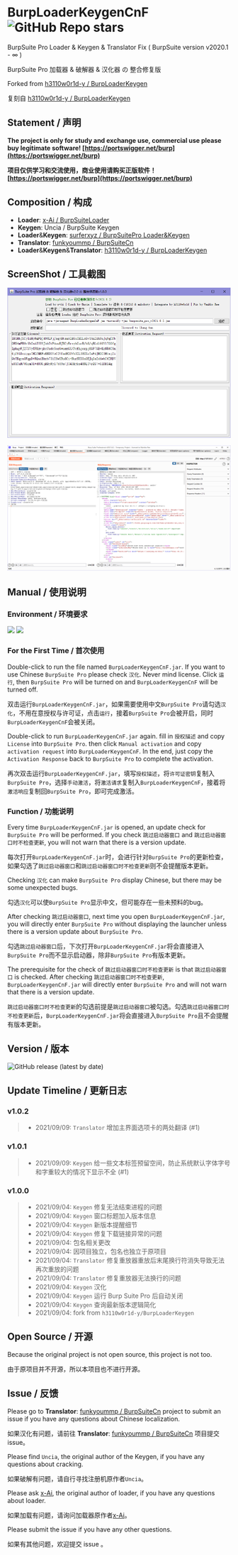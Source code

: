 # BurpLoaderKeygenCnF <img alt="GitHub Repo stars" src="https://img.shields.io/github/stars/WankkoRee/BurpLoaderKeygenCnF?style=social">

BurpSuite Pro Loader & Keygen & Translator Fix ( BurpSuite version v2020.1 - ∞ )

BurpSuite Pro 加载器 & 破解器 & 汉化器 の 整合修复版

Forked from [h3110w0r1d-y / BurpLoaderKeygen](https://github.com/h3110w0r1d-y/BurpLoaderKeygen)

复刻自 [h3110w0r1d-y / BurpLoaderKeygen](https://github.com/h3110w0r1d-y/BurpLoaderKeygen)

## Statement / 声明

**The project is only for study and exchange use, commercial use please buy legitimate software! [https://portswigger.net/burp](https://portswigger.net/burp)**

**项目仅供学习和交流使用，商业使用请购买正版软件！ [https://portswigger.net/burp](https://portswigger.net/burp)**

## Composition / 构成

- **Loader**: [x-Ai / BurpSuiteLoader](https://github.com/x-Ai/BurpSuiteLoader)
- **Keygen**: Uncia / BurpSuite Keygen
- **Loader**&**Keygen**: [surferxyz / BurpSuitePro Loader&Keygen](https://forum.exetools.com/showpost.php?p=112008&postcount=83)
- **Translator**: [funkyoummp / BurpSuiteCn](https://github.com/funkyoummp/BurpSuiteCn)
- **Loader**&**Keygen**&**Translator**: [h3110w0r1d-y / BurpLoaderKeygen](https://github.com/h3110w0r1d-y/BurpLoaderKeygen)

## ScreenShot / 工具截图

![Launcher](image/866BAB45B35D40E5B4DC11B608A33273E02EB80E.png "Launcher")

![Repeater](image/530ACDD1CDF86E537FC1E0F2C828AF6AEA2DF261.png "Repeater")

## Manual / 使用说明

### Environment / 环境要求

<img src="https://img.shields.io/static/v1?label=JAVA&message=v9%2b&color=blue"> <img src="https://img.shields.io/static/v1?label=BurpSuitePro&message=v2020.1%2b&color=blue">

### For the First Time / 首次使用

Double-click to run the file named `BurpLoaderKeygenCnF.jar`. If you want to use Chinese `BurpSuite Pro` please check `汉化`. Never mind license. Click `运行`, then `BurpSuite Pro` will be turned on and `BurpLoaderKeygenCnF` will be turned off.  

双击运行`BurpLoaderKeygenCnF.jar`，如果需要使用中文`BurpSuite Pro`请勾选`汉化`，不用在意授权与许可证，点击`运行`，接着`BurpSuite Pro`会被开启，同时`BurpLoaderKeygenCnF`会被关闭。

Double-click to run `BurpLoaderKeygenCnF.jar` again. fill in `授权描述` and copy `License` into `BurpSuite Pro`. then click `Manual activation` and copy `activation request` into `BurpLoaderKeygenCnF`. In the end, just copy the `Activation Response` back to `BurpSuite Pro` to complete the activation.

再次双击运行`BurpLoaderKeygenCnF.jar`，填写`授权描述`，将`许可证密钥`复制入`BurpSuite Pro`，选择`手动激活`，将`激活请求`复制入`BurpLoaderKeygenCnF`，接着将`激活响应`复制回`BurpSuite Pro`，即可完成激活。

### Function / 功能说明

Every time `BurpLoaderKeygenCnF.jar` is opened, an update check for `BurpSuite Pro` will be performed. If you check `跳过启动器窗口` and `跳过启动器窗口时不检查更新`, you will not warn that there is a version update.

每次打开`BurpLoaderKeygenCnF.jar`时，会进行针对`BurpSuite Pro`的更新检查，如果勾选了`跳过启动器窗口`和`跳过启动器窗口时不检查更新`则不会提醒版本更新。

Checking `汉化` can make `BurpSuite Pro` display Chinese, but there may be some unexpected bugs.

勾选`汉化`可以使`BurpSuite Pro`显示中文，但可能存在一些未预料的bug。

After checking `跳过启动器窗口`, next time you open `BurpLoaderKeygenCnF.jar`, you will directly enter `BurpSuite Pro` without displaying the launcher unless there is a version update about `BurpSuite Pro`.

勾选`跳过启动器窗口`后，下次打开`BurpLoaderKeygenCnF.jar`将会直接进入`BurpSuite Pro`而不显示启动器，除非`BurpSuite Pro`有版本更新。

The prerequisite for the check of `跳过启动器窗口时不检查更新` is that `跳过启动器窗口` is checked. After checking `跳过启动器窗口时不检查更新`, `BurpLoaderKeygenCnF.jar` will directly enter `BurpSuite Pro` and will not warn that there is a version update.

`跳过启动器窗口时不检查更新`的勾选前提是`跳过启动器窗口`被勾选。勾选`跳过启动器窗口时不检查更新`后，`BurpLoaderKeygenCnF.jar`将会直接进入`BurpSuite Pro`且不会提醒有版本更新。

## Version / 版本

<img alt="GitHub release (latest by date)" src="https://img.shields.io/github/v/release/WankkoRee/BurpLoaderKeygenCnF?label=WankkoRee%20%2F%20BurpLoaderKeygenCnF">

## Update Timeline / 更新日志

###  v1.0.2
> - 2021/09/09: `Translator` 增加主界面选项卡的两处翻译 (#1)

###  v1.0.1
> - 2021/09/09: `Keygen` 给一些文本标签预留空间，防止系统默认字体字号和字重较大的情况下显示不全 (#1)

###  v1.0.0
> - 2021/09/04: `Keygen` 修复无法结束进程的问题
> - 2021/09/04: `Keygen` 窗口标题加入版本信息
> - 2021/09/04: `Keygen` 新版本提醒细节
> - 2021/09/04: `Keygen` 修复下载链接异常的问题
> - 2021/09/04: 包名相关更改
> - 2021/09/04: 因项目独立，包名也独立于原项目
> - 2021/09/04: `Translator` 修复重放器重放后末尾换行符消失导致无法再次重放的问题
> - 2021/09/04: `Translator` 修复重放器无法换行的问题
> - 2021/09/04: `Keygen` 汉化
> - 2021/09/04: `Keygen` 运行 Burp Suite Pro 后自动关闭
> - 2021/09/04: `Keygen` 查询最新版本逻辑简化
> - 2021/09/04: fork from `h3110w0r1d-y/BurpLoaderKeygen`

## Open Source / 开源

Because the original project is not open source, this project is not too.

由于原项目并不开源，所以本项目也不进行开源。

## Issue / 反馈

Please go to **Translator**: [funkyoummp / BurpSuiteCn](https://github.com/funkyoummp/BurpSuiteCn) project to submit an issue if you have any questions about Chinese localization.

如果汉化有问题，请前往 **Translator**: [funkyoummp / BurpSuiteCn](https://github.com/funkyoummp/BurpSuiteCn) 项目提交 issue。

Please find `Uncia`, the original author of the Keygen, if you have any questions about cracking.

如果破解有问题，请自行寻找注册机原作者`Uncia`。

Please ask [x-Ai](https://github.com/x-Ai), the original author of loader, if you have any questions about loader.

如果加载有问题，请询问加载器原作者[x-Ai](https://github.com/x-Ai)。

Please submit the issue if you have any other questions.

如果有其他问题，欢迎提交 issue 。
